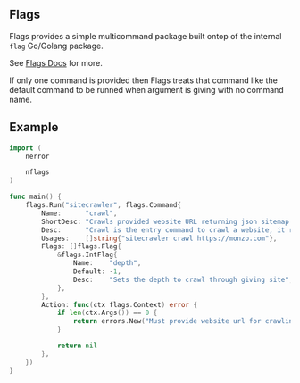 Flags
--------
Flags provides a simple multicommand package built ontop of the internal `flag` Go/Golang package.


See [Flags Docs](https://golang.org/pkg/github.com/gokit/npkg/nflags) for more.

If only one command is provided then Flags treats that command like the default command to be runned when argument is giving with no command name.

## Example


```go
import (
	nerror

	nflags
)

func main() {
	flags.Run("sitecrawler", flags.Command{
		Name:      "crawl",
		ShortDesc: "Crawls provided website URL returning json sitemap.",
		Desc:      "Crawl is the entry command to crawl a website, it runs through all pages of giving host, ignoring externals links. It prints status and link connection as json on a per link basis.",
		Usages:    []string{"sitecrawler crawl https://monzo.com"},
		Flags: []flags.Flag{
			&flags.IntFlag{
				Name:    "depth",
				Default: -1,
				Desc:    "Sets the depth to crawl through giving site",
			},
		},
		Action: func(ctx flags.Context) error {
			if len(ctx.Args()) == 0 {
				return errors.New("Must provide website url for crawling. See examples section")
			}

			return nil
		},
	})
}

```